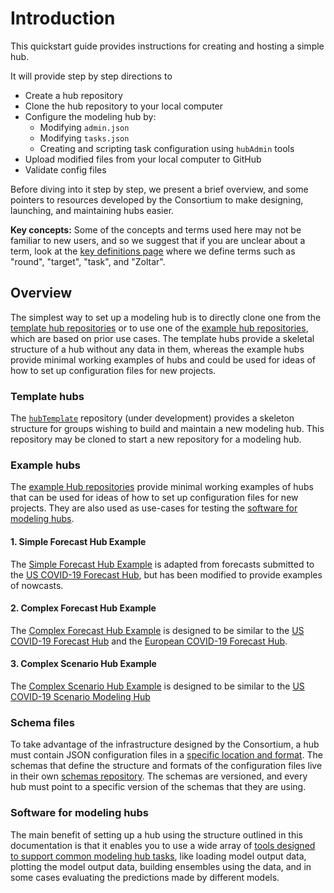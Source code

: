 # Introduction  

This quickstart guide provides instructions for creating and hosting a simple hub. 

It will provide step by step directions to  
- Create a hub repository
- Clone the hub repository to your local computer
- Configure the modeling hub by: 
  - Modifying `admin.json`  
  - Modifying `tasks.json`  
  - Creating and scripting task configuration using `hubAdmin` tools  
- Upload modified files from your local computer to GitHub  
- Validate config files  


Before diving into it step by step, we present a brief overview, and some pointers to resources developed by the Consortium to make designing, launching, and maintaining hubs easier.  

**Key concepts:** Some of the concepts and terms used here may not be familiar to new users, and so we suggest that if you are unclear about a term, look at the [key definitions page](../overview/definitions.md) where we define terms such as "round", "target", "task", and "Zoltar".  

## Overview  

The simplest way to set up a modeling hub is to directly clone one from the [template hub repositories](https://github.com/hubverse-org?q=&type=template&language=&sort=) or to use one of the [example hub repositories](https://github.com/hubverse-org?q=example&type=all&language=&sort=), which are based on prior use cases. The template hubs provide a skeletal structure of a hub without any data in them, whereas the example hubs provide minimal working examples of hubs and could be used for ideas of how to set up configuration files for new projects.  

### Template hubs  

The [`hubTemplate`](https://github.com/hubverse-org/hubTemplate) repository (under development) provides a skeleton structure for groups wishing to build and maintain a new modeling hub. This repository may be cloned to start a new repository for a modeling hub.  

### Example hubs

The [example Hub repositories](https://github.com/hubverse-org?q=example&type=all&language=&sort=) provide minimal working examples of hubs that can be used for ideas of how to set up configuration files for new projects. They are also used as use-cases for testing the [software for modeling hubs](../user-guide/software.md). 

#### 1. Simple Forecast Hub Example

The [Simple Forecast Hub Example](https://github.com/hubverse-org/example-simple-forecast-hub) is adapted from forecasts submitted to the [US COVID-19 Forecast Hub](https://github.com/reichlab/covid19-forecast-hub), but has been modified to provide examples of nowcasts.  

#### 2. Complex Forecast Hub Example

The [Complex Forecast Hub Example](https://github.com/hubverse-org/example-complex-forecast-hub) is designed to be similar to the [US COVID-19 Forecast Hub](https://github.com/reichlab/covid19-forecast-hub) and the [European COVID-19 Forecast Hub](https://github.com/covid19-forecast-hub-europe/covid19-forecast-hub-europe).  

#### 3. Complex Scenario Hub Example

The [Complex Scenario Hub Example](https://github.com/hubverse-org/example-complex-scenario-hub) is designed to be similar to the [US COVID-19 Scenario Modeling Hub](https://github.com/midas-network/covid19-scenario-modeling-hub)  


### Schema files 

To take advantage of the infrastructure designed by the Consortium, a hub must contain JSON configuration files in a [specific location and format](../user-guide/hub-config). The schemas that define the structure and formats of the configuration files live in their own [schemas repository](https://github.com/hubverse-org/schemas). The schemas are versioned, and every hub must point to a specific version of the schemas that they are using.  

### Software for modeling hubs 

The main benefit of setting up a hub using the structure outlined in this documentation is that it enables you to use a wide array of [tools designed to support common modeling hub tasks](../user-guide/software.md), like loading model output data, plotting the model output data, building ensembles using the data, and in some cases evaluating the predictions made by different models.  

